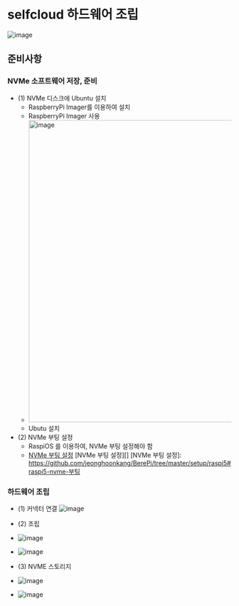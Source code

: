 # selfcloud 하드웨어 조립

![image](https://github.com/jeonghoonkang/selfcloud/assets/4180063/a9088c86-22a6-474b-ac08-cd082944676b)


## 준비사항

### NVMe 소프트웨어 저장, 준비
- (1) NVMe 디스크에 Ubuntu 설치
  - RaspberryPi Imager를 이용하여 설치
  - RaspberryPi Imager 사용 
  - <img width="678" alt="image" src="https://github.com/jeonghoonkang/selfcloud/assets/4180063/fb523df3-e096-4796-82e3-f94d9931376d">
  - Ubutu 설치
- (2) NVMe 부팅 설정
  - RaspiOS 를 이용하여, NVMe 부팅 설정해야 함
  - <a href="https://github.com/jeonghoonkang/BerePi/tree/master/setup/raspi5#raspi5-nvme-부팅" target="_blank">NVMe 부팅 설정</a>
  [NVMe 부팅 설정][]
  [NVMe 부팅 설정]: https://github.com/jeonghoonkang/BerePi/tree/master/setup/raspi5#raspi5-nvme-부팅
  
### 하드웨어 조립 
- (1) 커넥터 연결
![image](https://github.com/jeonghoonkang/selfcloud/assets/4180063/063900fd-a036-47ad-a26e-0eb004157bc7)

- (2) 조립
- ![image](https://github.com/jeonghoonkang/selfcloud/assets/4180063/b713c465-cf68-41a9-8eed-61abfae197af)
- ![image](https://github.com/jeonghoonkang/selfcloud/assets/4180063/d943e763-4328-4668-b06f-16907314aa9b)

- (3) NVME 스토리지
- ![image](https://github.com/jeonghoonkang/selfcloud/assets/4180063/2aca320c-4f36-4bbd-881a-014a2f234b55)
- ![image](https://github.com/jeonghoonkang/selfcloud/assets/4180063/01088db7-1aa0-4906-afa4-01753bf1ded1)


